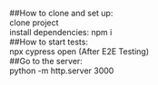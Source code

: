 ##How to clone and set up:  
clone project  
install dependencies: npm i   
##How to start tests:  
npx cypress open (After E2E Testing)  
##Go to the server:     
python -m http.server 3000
